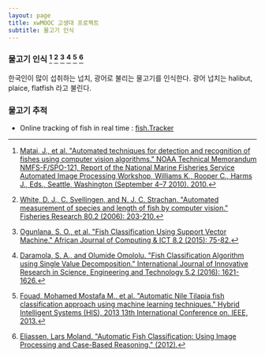 ```yaml
---
layout: page
title: xwMOOC 고생대 프로젝트
subtitle: 물고기 인식
---
```



### 물고기 인식 [^Matai-2012] [^White-2006] [^Ogunlana-2015] [^Daramola-2016] [^Fouad-2013] [^Eliassen-2012]

한국인이 많이 섭취하는 넙치, 광어로 불리는 물고기를 인식한다. 광어 넙치는 halibut, plaice, flatfish 라고 불린다.

[^Matai-2012]: [Matai, J., et al. "Automated techniques for detection and recognition of fishes using computer vision algorithms." NOAA Technical Memorandum NMFS-F/SPO-121, Report of the National Marine Fisheries Service Automated Image Processing Workshop, Williams K., Rooper C., Harms J., Eds., Seattle, Washington (September 4–7 2010). 2010.](https://swfsc.noaa.gov/publications/CR/2012/2012Matai.pdf)

[^White-2006]: [White, D. J., C. Svellingen, and N. J. C. Strachan. "Automated measurement of species and length of fish by computer vision." Fisheries Research 80.2 (2006): 203-210.](https://www.researchgate.net/profile/Norval_Strachan/publication/228370764_Automated_measurement_of_species_and_length_of_fish_by_computer_vision/links/5499d8f40cf2d6581ab1550b.pdf)

[^Ogunlana-2015]: [Ogunlana, S. O., et al. "Fish Classification Using Support Vector Machine." African Journal of Computing & ICT 8.2 (2015): 75-82.](http://www.ajocict.net/uploads/V8N2P8-2015_AJOCICT.pdf)

[^Daramola-2016]: [Daramola, S. A., and Olumide Omololu. "Fish Classification Algorithm using Single Value Decomposition." International Journal of Innovative Research in Science, Engineering and Technology 5.2 (2016): 1621-1626.](http://eprints.covenantuniversity.edu.ng/6546/1/88_Fish-daramola.pdf)

[^Fouad-2013]: [Fouad, Mohamed Mostafa M., et al. "Automatic Nile Tilapia fish classification approach using machine learning techniques." Hybrid Intelligent Systems (HIS), 2013 13th International Conference on. IEEE, 2013.](https://www.researchgate.net/profile/Mohamed_Fouad25/publication/269900753_Automatic_Nile_Tilapia_fish_classification_approach_using_machine_learning_techniques/links/553bd38b0cf245bdd7667236.pdf)

[^Eliassen-2012]: [Eliassen, Lars Moland. "Automatic Fish Classification: Using Image Processing and Case-Based Reasoning." (2012).](http://brage.bibsys.no/xmlui/bitstream/handle/11250/252933/565949_FULLTEXT01.pdf?sequence=1&isAllowed=y)

### 물고기 추적

* Online tracking of fish in real time : [fish.Tracker](https://github.com/maljoras/FishTracker)